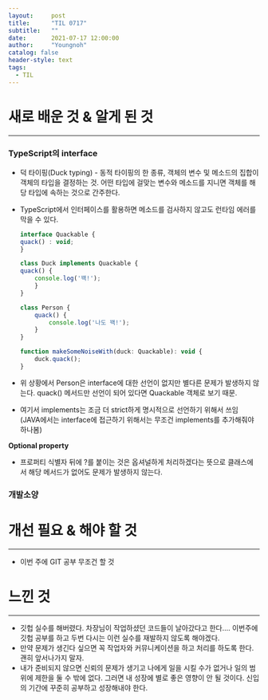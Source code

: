 ```yaml
---
layout:     post
title:      "TIL 0717"
subtitle:   ""
date:       2021-07-17 12:00:00
author:     "Youngnoh"
catalog: false
header-style: text
tags:
  - TIL
---
```


# 새로 배운 것 & 알게 된 것

---

### TypeScript의 interface

- 덕 타이핑(Duck typing) - 동적 타이핑의 한 종류, 객체의 변수 및 메소드의 집합이 객체의 타입을 결정하는 것. 어떤 타입에 걸맞는 변수와 메소드를 지니면 객체를 해당 타입에 속하는 것으로 간주한다.
- TypeScript에서 인터페이스를 활용하면 메소드를 검사하지 않고도 런타임 에러를 막을 수 있다.

    ```jsx
    interface Quackable {
    quack() : void;
    }

    class Duck implements Quackable {
    quack() {
    	console.log('꽥!');
    	}
    }

    class Person {
    	quack() {
    		console.log('나도 꽥!');
    	}
    }

    function makeSomeNoiseWith(duck: Quackable): void {
    	duck.quack();
    }
    ```

- 위 상황에서 Person은 interface에 대한 선언이 없지만 별다른 문제가 발생하지 않는다.
quack() 메서드만 선언이 되어 있다면 Quackable 객체로 보기 때문.
- 여기서 implements는 조금 더 strict하게 명시적으로 선언하기 위해서 쓰임 (JAVA에서는 interface에 접근하기 위해서는 무조건 implements를 추가해줘야 하나봄)

**Optional property**

- 프로퍼티 식별자 뒤에 ?를 붙이는 것은 옵셔널하게 처리하겠다는 뜻으로 클래스에서 해당 메서드가 없어도 문제가 발생하지 않는다.

### 개발소양

# 개선 필요 & 해야 할 것

---

- 이번 주에 GIT 공부 무조건 할 것

# 느낀 것

---

- 깃헙 실수를 해버렸다. 차장님이 작업하셨던 코드들이 날아갔다고 한다.... 이번주에 깃헙 공부를 하고 두번 다시는 이런 실수를 재발하지 않도록 해야겠다.
- 만약 문제가 생긴다 싶으면 꼭 작업자와 커뮤니케이션을 하고 처리를 하도록 한다. 괜히 앞서나가지 말자.
- 내가 준비되지 않으면 신뢰의 문제가 생기고 나에게 일을 시킬 수가 없거나 일의 범위에 제한을 둘 수 밖에 없다. 그러면 내 성장에 별로 좋은 영향이 안 될 것이다. 신입의 기간에 꾸준히 공부하고 성장해내야 한다.
